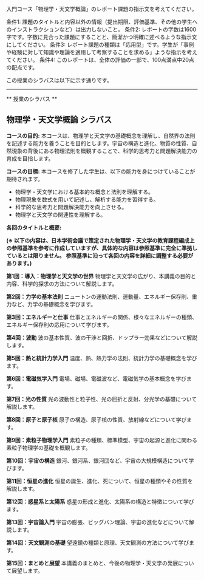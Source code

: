 入門コース「物理学・天文学概論」のレポート課題の指示文を考えてください。

条件1: 課題のタイトルと内容以外の情報（提出期限、評価基準、その他の学生へのインストラクションなど）は出力しないこと。
条件2: レポートの字数は1600字です。字数に見合った課題にすることと、簡潔かつ明確に述べるような指示文にしてください。
条件3: レポート課題の種類は「応用型」です。学生が「事例や経験に対して知識や理論を適用して考察することを求める」ような指示を考えてください。
条件4: このレポートは、全体の評価の一部で、100点満点中20点の配点です。

この授業のシラバスは以下に示す通りです。

---------------------------------------
** 授業のシラバス **
## 物理学・天文学概論 シラバス

**コースの目的:** 本コースは、物理学と天文学の基礎概念を理解し、自然界の法則を記述する能力を養うことを目的とします。宇宙の構造と進化、物質の性質、自然現象の背後にある物理法則を概観することで、科学的思考力と問題解決能力の育成を目指します。

**コースの目標:**  本コースを修了した学生は、以下の能力を身につけていることが期待されます。
* 物理学・天文学における基本的な概念と法則を理解する。
* 物理現象を数式を用いて記述し、解析する能力を習得する。
* 科学的な思考力と問題解決能力を向上させる。
* 物理学と天文学の関連性を理解する。


**各回のタイトルと概要:**

**(※ 以下の内容は、日本学術会議で策定された物理学・天文学の教育課程編成上の参照基準を参考に作成していますが、具体的な内容は参照基準に完全に準拠しているとは限りません。 参照基準に沿って各回の内容を詳細に調整する必要があります。)**

**第1回：導入：物理学と天文学の世界**
物理学と天文学の広がり、本講義の目的と内容、科学的探求の方法について解説します。

**第2回：力学の基本法則**
ニュートンの運動法則、運動量、エネルギー保存則、重力など、力学の基礎概念を学びます。

**第3回：エネルギーと仕事**
仕事とエネルギーの関係、様々なエネルギーの種類、エネルギー保存則の応用について学びます。

**第4回：波動**
波の基本性質、波の干渉と回折、ドップラー効果などについて解説します。

**第5回：熱と統計力学入門**
温度、熱、熱力学の法則、統計力学の基礎概念を学びます。

**第6回：電磁気学入門**
電場、磁場、電磁波など、電磁気学の基本概念を学びます。

**第7回：光の性質**
光の波動性と粒子性、光の屈折と反射、分光学の基礎について解説します。

**第8回：原子と原子核**
原子の構造、原子核の性質、放射線などについて学びます。

**第9回：素粒子物理学入門**
素粒子の種類、標準模型、宇宙の起源と進化に関わる素粒子物理学の基礎を概観します。

**第10回：宇宙の構造**
銀河、銀河系、銀河団など、宇宙の大規模構造について学びます。

**第11回：恒星の進化**
恒星の誕生、進化、死について、恒星の種類やその性質を解説します。

**第12回：惑星系と太陽系**
惑星の形成と進化、太陽系の構造と特徴について学びます。

**第13回：宇宙論入門**
宇宙の膨張、ビッグバン理論、宇宙の進化などについて解説します。

**第14回：天文観測の基礎**
望遠鏡の種類と原理、天文観測の方法について学びます。

**第15回：まとめと展望**
本講義のまとめと、今後の物理学・天文学の発展について展望します。


